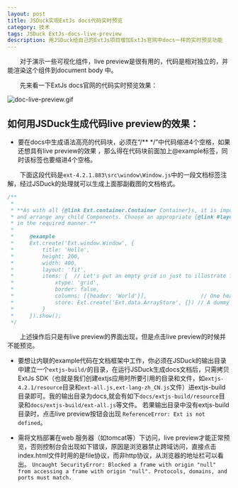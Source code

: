 ```yaml
---
layout: post
title: JSDuck实现ExtJs docs代码实时预览
category: 技术
tags: JSDuck ExtJs-docs-live-preview
description: 用JSDuck给自己的ExtJs项目增加ExtJs官网中docs一样的实时预览功能
---
```


　　对于演示一些可视化组件，live preview是很有用的，代码是相对独立的，并能渲染这个组件到document body 中。

　　先来看一下ExtJs docs官网的代码实时预览效果：

![doc-live-preview.gif](../../../public/img/jsDuck/doc-live-preview.gif)

## 如何用JSDuck生成代码live preview的效果：

- 要在docs中生成语法高亮的代码块，必须在“/**  */”中代码缩进4个空格，如果还想具有live preview的效果 ，那么得在代码块前面加上@example标签，同时该标签也要缩进4个空格。
  
　　下面这段代码是`ext-4.2.1.883\src\window\Window.js`中的一段文档标签注解，经过JSDuck的处理就可以生成上面那副截图的文档格式。

```javascript
/**
 * 
 * **As with all {@link Ext.container.Container Container}s, it is important to consider how you want the Window to size
 * and arrange any child Components. Choose an appropriate {@link #layout} configuration which lays out child Components
 * in the required manner.**
 *
 *     @example  
 *     Ext.create('Ext.window.Window', {  
 *         title: 'Hello',  
 *         height: 200,  
 *         width: 400,  
 *         layout: 'fit',
 *         items: {  // Let's put an empty grid in just to illustrate fit layout
 *             xtype: 'grid',
 *             border: false,
 *             columns: [{header: 'World'}],                 // One header just for show. There's no data,
 *             store: Ext.create('Ext.data.ArrayStore', {}) // A dummy empty data store
 *         }
 *     }).show();
 */
```

　　上述操作后只是有live preview的界面出现，但是点击live preview的时候并不能预览。

- 要想让内联的example代码在文档框架中工作，你必须在JSDuck的输出目录中建立一个`extjs-build/`的目录，在运行JSDuck生成docs文档后，只需拷贝ExtJs SDK（也就是我们创建extjs应用时所要引用的目录和文件，如`extjs-4.2.1/resource`目录和`ext-all.js,ext-lang-zh_CN.js`文件）进extjs-build目录即可。我的输出目录为docs,就会有如下`docs/extjs-build/resource`目录和`docs/extjs-build/ext-all.js`等文件。
若果输出目录中没有extjs-build目录时，点击live preview按钮会出现 `ReferenceError: Ext is not defined`。

- 需将文档部署在web 服务器（如tomcat等）下访问，live preview才能正常预览，否则控制台会出现如下错误，原因是浏览器禁止跨域访问，直接点击index.html文件时用的是file协议，而非http协议，从浏览器的地址栏可以看出。
`Uncaught SecurityError: Blocked a frame with origin "null" from accessing a frame with origin "null". Protocols, domains, and ports must match.`
